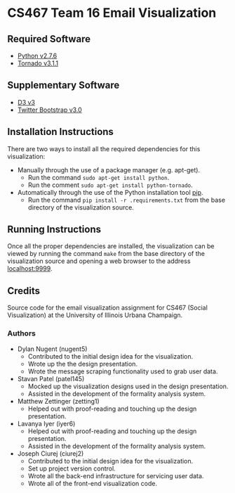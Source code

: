 # CS467 Team 16 Email Visualization #

## Required Software ##
- [Python v2.7.6][py]
- [Tornado v3.1.1][py-tornado]

## Supplementary Software ##
- [D3 v3][d3]
- [Twitter Bootstrap v3.0][bootstrap]

## Installation Instructions ##
There are two ways to install all the required dependencies for this
visualization:

- Manually through the use of a package manager (e.g. apt-get).
    - Run the command `sudo apt-get install python`.
    - Run the comment `sudo apt-get install python-tornado`.
- Automatically through the use of the Python installation tool [pip][].
    - Run the command `pip install -r .requirements.txt` from the
      base directory of the visualization source.

## Running Instructions ##
Once all the proper dependencies are installed, the visualization can
be viewed by running the command `make` from the base directory of the
visualization source and opening a web browser to the address 
[localhost:9999][localhost].

## Credits ##
Source code for the email visualization assignment for CS467 (Social 
Visualization) at the University of Illinois Urbana Champaign.

### Authors ###
- Dylan Nugent (nugent5)
    - Contributed to the initial design idea for the visualization.
    - Wrote up the the design presentation.
    - Wrote the message scraping functionality used to grab user data.
- Stavan Patel (patel145)
    - Mocked up the visualization designs used in the design presentation.
    - Assisted in the development of the formality analysis system.
- Matthew Zettinger (zetting1)
    - Helped out with proof-reading and touching up the design presentation.
- Lavanya Iyer (iyer6)
    - Helped out with proof-reading and touching up the design presentation.
    - Assisted in the development of the formality analysis system.
- Joseph Ciurej (ciurej2)
    - Contributed to the initial design idea for the visualization.
    - Set up project version control.
    - Wrote all the back-end infrastructure for servicing user data.
    - Wrote all of the front-end visualization code.

[py]: http://www.python.org/download/releases/2.7.6/ 
[pip]: http://www.tornadoweb.org/en/stable/
[py-tornado]: http://www.tornadoweb.org/en/stable/
[d3]: http://d3js.org/
[bootstrap]: http://getbootstrap.com/
[localhost]: http://localhost:9999
